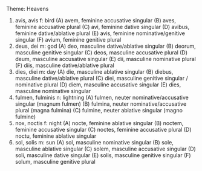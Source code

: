 Theme: Heavens
1. avis, avis f: bird
  (A) avem, feminine accusative singular
  (B) aves, feminine accusative plural
  (C) avi, feminine dative singular
  (D) avibus, feminine dative/ablative plural
  (E) avis, feminine nominative/genitive singular
  (F) avium, feminine genitive plural
2. deus, dei m: god
  (A) deo, masculine dative/ablative singular
  (B) deorum, masculine genitive singular
  (C) deos, masculine accusative plural
  (D) deum, masculine accusative singular
  (E) dii, masculine nominative plural
  (F) diis, masculine dative/ablative plural
3. dies, diei m: day
  (A) die, masculine ablative singular
  (B) diebus, masculine dative/ablative plural
  (C) diei, masculine genitive singular / nominative plural
  (D) diem, masculine accusative singular
  (E) dies, masculine nominative singular
4. fulmen, fulminis n: lightning
  (A) fulmen, neuter nominative/accusative singular (magnum fulmen)
  (B) fulmina, neuter nominative/accusative plural (magna fulmina)
  (C) fulmine, neuter ablative singular (magno fulmine)
5. nox, noctis f: night
  (A) nocte, feminine ablative singular
  (B) noctem, feminine accusative singular
  (C) noctes, feminine accusative plural
  (D) noctu, feminine ablative singular
6. sol, solis m: sun
  (A) sol, masculine nominative singular
  (B) sole, masculine ablative singular
  (C) solem, masculine accusative singular
  (D) soli, masculine dative singular
  (E) solis, masculine genitive singular
  (F) solum, masculine genitive plural
